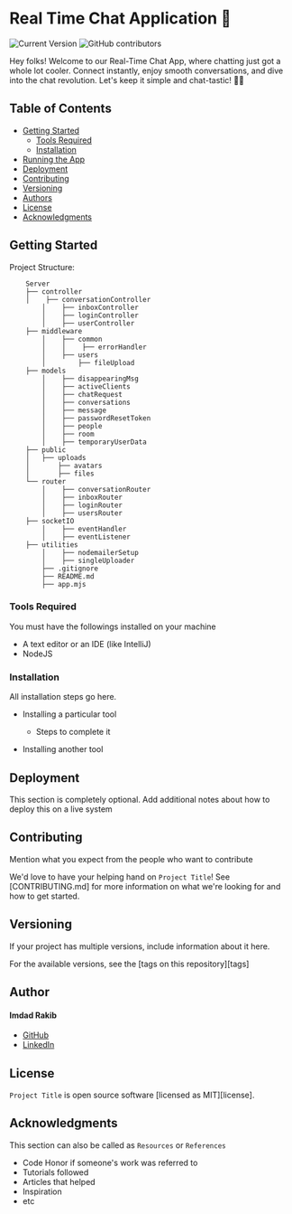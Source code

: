 # Real Time Chat Application 🚀

![Current Version](https://img.shields.io/badge/version-v0.1-blue)
![GitHub contributors](https://img.shields.io/github/contributors/madhur-taneja/README-Template)

Hey folks! Welcome to our Real-Time Chat App, where chatting just got a whole lot cooler. Connect instantly, enjoy smooth conversations, and dive into the chat revolution. Let's keep it simple and chat-tastic! 💬✨

## Table of Contents
- [Getting Started](#getting-started)
	- [Tools Required](#tools-required)
	- [Installation](#installation)
- [Running the App](#running-the-app)
- [Deployment](#deployment)
- [Contributing](#contributing)
- [Versioning](#versioning)
- [Authors](#authors)
- [License](#license)
- [Acknowledgments](#acknowledgments)

## Getting Started

Project Structure:
```
	Server
	├── controller
	│    ├── conversationController
        │    ├── inboxController
        │    ├── loginController
        │    ├── userController 		
	├── middleware
        │    ├── common
        │    │    ├── errorHandler
        │    ├── users
        │        ├── fileUpload
	├── models
        │    ├── disappearingMsg
        │    ├── activeClients
        │    ├── chatRequest
        │    ├── conversations
        │    ├── message
        │    ├── passwordResetToken
        │    ├── people
        │    ├── room
        │    ├── temporaryUserData
	├── public
	│   ├── uploads
	│   	├── avatars
	│       ├── files
	└── router
        │    ├── conversationRouter
        │    ├── inboxRouter
        │    ├── loginRouter
        │    ├── usersRouter
	├── socketIO
        │    ├── eventHandler
        │    ├── eventListener
	├── utilities
        │    ├── nodemailerSetup
        │    ├── singleUploader
        ├── .gitignore
        ├── README.md
        ├── app.mjs
```

### Tools Required

You must have the followings installed on your machine

* A text editor or an IDE (like IntelliJ)
* NodeJS 

### Installation

All installation steps go here.

* Installing a particular tool
  * Steps to complete it
  
* Installing another tool

## Deployment

This section is completely optional. Add additional notes about how to deploy this on a live system

## Contributing

Mention what you expect from the people who want to contribute

We'd love to have your helping hand on `Project Title`! See [CONTRIBUTING.md] for more information on what we're looking for and how to get started.

## Versioning

If your project has multiple versions, include information about it here. 

For the available versions, see the [tags on this repository][tags]

## Author

#### Imdad Rakib
* [GitHub](https://github.com/Imdad-Rakib)
* [LinkedIn](https://www.linkedin.com/in/imdad-rakib-a213bb212/)

## License

`Project Title` is open source software [licensed as MIT][license].

## Acknowledgments

This section can also be called as `Resources` or `References`

* Code Honor if someone's work was referred to
* Tutorials followed
* Articles that helped
* Inspiration
* etc

